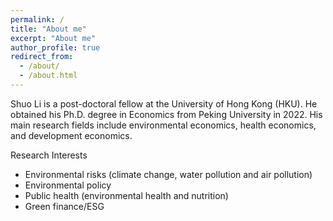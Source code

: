 ```yaml
---
permalink: /
title: "About me"
excerpt: "About me"
author_profile: true
redirect_from: 
  - /about/
  - /about.html
---
```

Shuo Li is a post-doctoral fellow at the University of Hong Kong (HKU). He obtained his Ph.D. degree in Economics from Peking University in 2022. His main research fields include environmental economics, health economics, and development economics. 

Research Interests

* Environmental risks (climate change, water pollution and air pollution)
* Environmental policy
* Public health (environmental health and nutrition)
* Green finance/ESG
